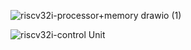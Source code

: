 
![riscv32i-processor+memory drawio (1)](https://github.com/WalidAkash/DESIGN_VERIFICATION/assets/65769832/b055487d-9e96-400c-931e-611c1bb08b4c)

![riscv32i-control Unit](https://user-images.githubusercontent.com/97729833/236616965-a8c49eec-85a3-48fa-b57f-4de21b9a90f8.jpg)
